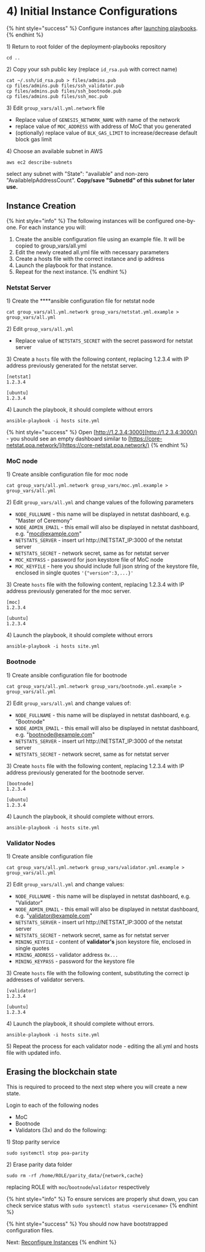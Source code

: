 # 4\) Initial Instance Configurations

{% hint style="success" %}
Configure instances after [launching playbooks](3-download-and-configure-playbook.md).
{% endhint %}

1\) Return to root folder of the deployment-playbooks repository

```text
cd ..
```

2\) Copy your ssh public key \(replace `id_rsa.pub` with correct name\)

```text
cat ~/.ssh/id_rsa.pub > files/admins.pub
cp files/admins.pub files/ssh_validator.pub
cp files/admins.pub files/ssh_bootnode.pub
cp files/admins.pub files/ssh_moc.pub
```

3\) Edit `group_vars/all.yml.network` file

* Replace value of `GENESIS_NETWORK_NAME` with name of the network
* replace value of `MOC_ADDRESS` with address of MoC that you generated
* \(optionally\) replace value of `BLK_GAS_LIMIT` to increase/decrease default block gas limit

4\) Choose an available subnet in AWS

```text
aws ec2 describe-subnets
```

select any subnet with "State": "available" and non-zero "AvailableIpAddressCount". **Copy/save "SubnetId" of this subnet for later use.**

## **Instance Creation**

{% hint style="info" %}
The following instances will be configured one-by-one. For each instance you will:

1. Create the ansible configuration file using an example file. It will be copied to group\_vars/all.yml
2. Edit the newly created all.yml file with necessary parameters
3. Create a hosts file with the correct instance and ip address
4. Launch the playbook for that instance.
5. Repeat for the next instance.
{% endhint %}

### **Netstat Server**

1\) Create the ****ansible configuration file for netstat node

```text
cat group_vars/all.yml.network group_vars/netstat.yml.example > group_vars/all.yml
```

2\) Edit `group_vars/all.yml`

* Replace value of `NETSTATS_SECRET` with the secret password for netstat server

3\) Create a `hosts` file with the following content,  replacing 1.2.3.4 with IP address previously generated for the netstat server.

```text
[netstat]
1.2.3.4

[ubuntu]
1.2.3.4
```

4\) Launch the playbook, it should complete without errors

```text
ansible-playbook -i hosts site.yml
```

{% hint style="success" %}
Open [http://1.2.3.4:3000](http://1.2.3.4:3000/) - you should see an empty dashboard similar to [https://core-netstat.poa.network/](https://core-netstat.poa.network/)
{% endhint %}

### **MoC node**

1\) Create ansible configuration file for moc node

```text
cat group_vars/all.yml.network group_vars/moc.yml.example > group_vars/all.yml
```

2\) Edit `group_vars/all.yml` and change values of the following parameters

* `NODE_FULLNAME` - this name will be displayed in netstat dashboard, e.g. "Master of Ceremony"
* `NODE_ADMIN_EMAIL` - this email will also be displayed in netstat dashboard, e.g. "[moc@example.com](mailto:moc@example.com)"
* `NETSTATS_SERVER` - insert url http://NETSTAT\_IP:3000 of the netstat server
* `NETSTATS_SECRET` - network secret, same as for netstat server
* `MOC_KEYPASS` - password for json keystore file of MoC node
* `MOC_KEYFILE` - here you should include full json string of the keystore file, enclosed in single quotes `'{"version":3,...}'`

3\) Create `hosts` file with the following content, replacing 1.2.3.4 with IP address previously generated for the moc server.

```text
[moc]
1.2.3.4

[ubuntu]
1.2.3.4
```

4\) Launch the playbook, it should complete without errors

```text
ansible-playbook -i hosts site.yml
```

### **Bootnode**

1\) Create ansible configuration file for bootnode

```text
cat group_vars/all.yml.network group_vars/bootnode.yml.example > group_vars/all.yml
```

2\) Edit `group_vars/all.yml` and change values of:

* `NODE_FULLNAME` - this name will be displayed in netstat dashboard, e.g. "Bootnode"
* `NODE_ADMIN_EMAIL` - this email will also be displayed in netstat dashboard, e.g. "[bootnode@example.com](mailto:moc@example.com)"
* `NETSTATS_SERVER` - insert url http://NETSTAT\_IP:3000 of the netstat server
* `NETSTATS_SECRET` - network secret, same as for netstat server

3\) Create `hosts` file with the following content, replacing 1.2.3.4 with IP address previously generated for the bootnode server.

```text
[bootnode]
1.2.3.4

[ubuntu]
1.2.3.4
```

4\) Launch the playbook, it should complete without errors.

```text
ansible-playbook -i hosts site.yml
```

### Validator Nodes

1\) Create ansible configuration file

```text
cat group_vars/all.yml.network group_vars/validator.yml.example > group_vars/all.yml
```

2\) Edit `group_vars/all.yml` and change values:

* `NODE_FULLNAME` - this name will be displayed in netstat dashboard, e.g. "Validator"
* `NODE_ADMIN_EMAIL` - this email will also be displayed in netstat dashboard, e.g. "[validator@example.com](mailto:moc@example.com)"
* `NETSTATS_SERVER` - insert url http://NETSTAT\_IP:3000 of the netstat server
* `NETSTATS_SECRET` - network secret, same as for netstat server
* `MINING_KEYFILE` - content of **validator's** json keystore file, enclosed in single quotes
* `MINING_ADDRESS` - validator address `0x...`
* `MINING_KEYPASS` - password for the keystore file

3\) Create `hosts` file with the following content, substituting the correct ip addresses of validator servers.

```text
[validator]
1.2.3.4

[ubuntu]
1.2.3.4
```

4\) Launch the playbook, it should complete without errors.

```text
ansible-playbook -i hosts site.yml
```

5\) Repeat the process for each validator node - editing the all.yml and hosts file with updated info.

## **Erasing the blockchain state**

This is required to proceed to the next step where you will create a new state.

Login to each of the following nodes

* MoC
* Bootnode
* Validators \(3x\) and do the following:

1\) Stop parity service

```text
sudo systemctl stop poa-parity
```

2\) Erase parity data folder

```text
sudo rm -rf /home/ROLE/parity_data/{network,cache}
```

replacing ROLE with `moc`/`bootnode`/`validator` respectively

{% hint style="info" %}
To ensure services are properly shut down, you can check service status with `sudo systemctl status <servicename>`
{% endhint %}

{% hint style="success" %}
You should now have bootstrapped configuration files.  
  
Next: [Reconfigure Instances](5-reconfigure-instances.md)
{% endhint %}

